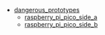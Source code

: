 * [dangerous_prototypes](/dangerous_prototypes)
  * [raspberry_pi_pico_side_a](/dangerous_prototypes/raspberry_pi_pico_side_a)
  * [raspberry_pi_pico_side_b](/dangerous_prototypes/raspberry_pi_pico_side_b)
